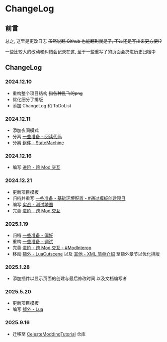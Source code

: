 # ChangeLog

## 前言

总之, 这里是更改日志 <del>虽然说翻 Github 也能翻到就是了, 不过还是写出来更方便(?</del>

一些比较大的改动和纠错会记录在这, 至于一些重写了的页面会扔进历史归档中


## ChangeLog

### 2024.12.10
* 重构整个项目结构 <del>指各种乱飞的png</del>
* 优化细分了排版
* 添加 ChangeLog 和 ToDoList

### 2024.12.11
* 添加夜间模式
* 分离 [一些准备 - 阅读代码](../coding_setup/code_reading.md)
* 分离 [组件 - StateMachine](../components/statemachine.md)

### 2024.12.16
* 编写 [进阶 - 跨 Mod 交互](../advanced/cross_mod_interactions.md)

### 2024.12.21
* 更新项目模板
* 归档并重写 [一些准备 - 基础环境配置 - #通过模板创建项目](../coding_setup/basic_env.md#_2)
* 编写 [实战 - 测试地图](../coding_challenges/test_map.md)
* 完善 [进阶 - 跨 Mod 交互](../advanced/cross_mod_interactions.md)

### 2025.1.19
* 归档 [一些准备 - 偏好](../arc/preference.md)
* 重构 [一些准备 - 调试](../coding_setup/debug.md)
* 完善 [进阶 - 跨 Mod 交互 - #ModInterop](../advanced/cross_mod_interactions.md#modinterop)
* 移动 [额外 - LuaCutscene](../extra/lua_cutscene/begin.md) 以及 [其他 - XML 简单介绍](../extra/xml/xml_speedrun.md) 至额外章节以优化排版

### 2025.1.28
* 添加插件以显示页面的创建与最后修改时间 以及文档编写者

### 2025.5.20
* 更新项目模板
* 编写 [额外 - Lua](../extra/lua/begin.md)

### 2025.9.16
* 迁移至 [CelesteModdingTutorial](https://github.com/CelesteCNCoders/CelesteModdingTutorial) 仓库

